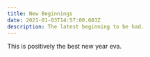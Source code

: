 ```yaml
---
title: New Beginnings
date: 2021-01-03T14:57:00.683Z
description: The latest beginning to be had.
---
```

This is positively the best new year eva.